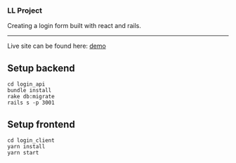 ### LL Project

Creating a login form built with react and rails.

-----------------------------------------------------------------------------

Live site can be found here: [demo](https://ll-login-client.surge.sh)

## Setup backend

```
cd login_api
bundle install
rake db:migrate
rails s -p 3001
```


## Setup frontend

```
cd login_client
yarn install
yarn start
```
